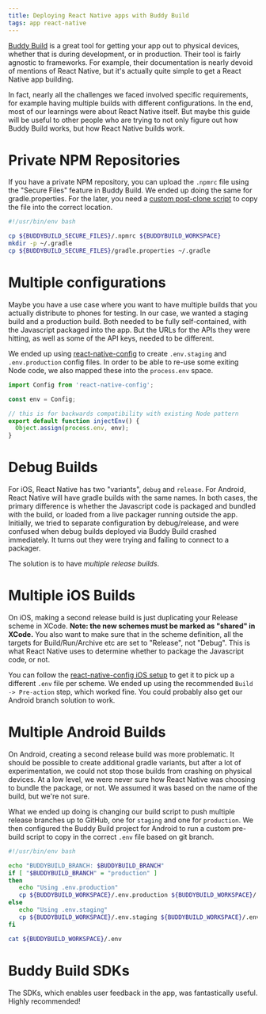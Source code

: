 ```yaml
---
title: Deploying React Native apps with Buddy Build
tags: app react-native
---
```


[Buddy Build](https://buddybuild.com/) is a great tool for getting your app out
to physical devices, whether that is during development, or in production. Their
tool is fairly agnostic to frameworks. For example, their documentation is nearly
devoid of mentions of React Native, but it's actually quite simple to get a
React Native app building.

In fact, nearly all the challenges we faced involved specific requirements, for
example having multiple builds with different configurations. In the end, most
of our learnings were about React Native itself. But maybe this guide will be
useful to other people who are trying to not only figure out how Buddy Build
works, but how React Native builds work.


# Private NPM Repositories

If you have a private NPM repository, you can upload the `.npmrc` file
using the "Secure Files" feature in Buddy Build. We ended up doing the same
for gradle.properties. For the later, you need a [custom post-clone script](http://docs.buddybuild.com/docs/custom-prebuild-and-postbuild-steps)
to copy the file into the correct location.

```bash
#!/usr/bin/env bash

cp ${BUDDYBUILD_SECURE_FILES}/.npmrc ${BUDDYBUILD_WORKSPACE}
mkdir -p ~/.gradle
cp ${BUDDYBUILD_SECURE_FILES}/gradle.properties ~/.gradle
```

# Multiple configurations

Maybe you have a use case where you want to have multiple builds that you actually
distribute to phones for testing. In our case, we wanted a staging build and a
production build. Both needed to be fully self-contained, with the Javascript
packaged into the app. But the URLs for the APIs they were hitting, as well as
some of the API keys, needed to be different.

We ended up using [react-native-config](https://github.com/luggit/react-native-config)
to create `.env.staging` and `.env.production` config files. In order to be able
to re-use some exiting Node code, we also mapped these into the
`process.env` space.

```javascript
import Config from 'react-native-config';

const env = Config;

// this is for backwards compatibility with existing Node pattern
export default function injectEnv() {
  Object.assign(process.env, env);
}
```

# Debug Builds

For iOS, React Native has two "variants", `debug` and `release`. For Android,
React Native will have gradle builds with the same names. In both cases, the
primary difference is whether the Javascript code is packaged and bundled with
the build, or loaded from a live packager running outside the app. Initially, we
tried to separate configuration by debug/release, and were confused when debug
builds deployed via Buddy Build crashed immediately. It turns out they were
trying and failing to connect to a packager.

The solution is to have *multiple release builds*.

# Multiple iOS Builds

On iOS, making a second release build is just duplicating your Release scheme in XCode.
**Note: the new schemes must be marked as "shared" in XCode.** You also want to
make sure that in the scheme definition, all the targets for Build/Run/Archive etc
are set to "Release", not "Debug". This is what React Native uses to determine
whether to package the Javascript code, or not.

You can follow the [react-native-config iOS setup](https://github.com/luggit/react-native-config#ios-1)
to get it to pick up a different `.env` file per scheme. We ended up using the
recommended `Build -> Pre-action` step, which worked fine. You could probably
also get our Android branch solution to work.

# Multiple Android Builds

On Android, creating a second release build was more problematic. It should be
possible to create additional gradle variants, but after a lot of experimentation,
we could not stop those builds from crashing on physical devices. At a low level,
we were never sure how React Native was choosing to bundle the package, or not.
We assumed it was based on the name of the build, but we're not sure.

What we ended up doing is changing our build script to push multiple release
branches up to GitHub, one for `staging` and one for `production`. We then
configured the Buddy Build project for Android to run a custom pre-build script to
copy in the correct `.env` file based on git branch.

```bash
#!/usr/bin/env bash

echo "BUDDYBUILD_BRANCH: $BUDDYBUILD_BRANCH"
if [ "$BUDDYBUILD_BRANCH" = "production" ]
then
   echo "Using .env.production"
   cp ${BUDDYBUILD_WORKSPACE}/.env.production ${BUDDYBUILD_WORKSPACE}/.env
else
   echo "Using .env.staging"
   cp ${BUDDYBUILD_WORKSPACE}/.env.staging ${BUDDYBUILD_WORKSPACE}/.env
fi

cat ${BUDDYBUILD_WORKSPACE}/.env
```

# Buddy Build SDKs

The SDKs, which enables user feedback in the app, was fantastically useful.
Highly recommended!
